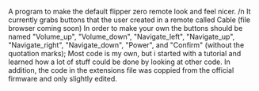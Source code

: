 A program to make the default flipper zero remote look and feel nicer.
/n It currently grabs buttons that the user created in a remote called Cable (file browser coming soon)
In order to make your own the buttons should be named
"Volume_up",
"Volume_down",
"Navigate_left",
"Navigate_up",
"Navigate_right",
"Navigate_down",
"Power", and
"Confirm" (without the quotation marks);
Most code is my own, but i started with a tutorial and learned how a lot of stuff could be done by looking at other code.
 In addition, the code in the extensions file was coppied from the official firmware and only slightly edited.